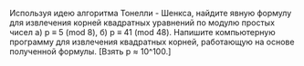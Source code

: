 Используя идею алгоритма Тонелли - Шенкса, найдите явную формулу для извлечения корней квадратных уравнений по модулю простых чисел а) p ≡ 5 (mod 8), б) p ≡ 41 (mod 48). Напишите компьютерную программу для извлечения квадратных корней, работающую на основе полученной формулы. [Взять p ≈ 10^100.]

